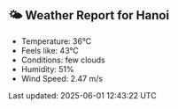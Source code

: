 <!-- WEATHER-START -->
## 🌤 Weather Report for Hanoi

- Temperature: 36°C
- Feels like: 43°C
- Conditions: few clouds
- Humidity: 51%
- Wind Speed: 2.47 m/s

Last updated: 2025-06-01 12:43:22 UTC
<!-- WEATHER-END -->
